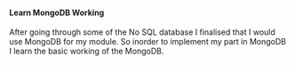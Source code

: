 #### Learn MongoDB Working

After going through some of the No SQL database I finalised that I would use MongoDB for my module. So inorder to implement my part in MongoDB I learn the basic working of the MongoDB.
